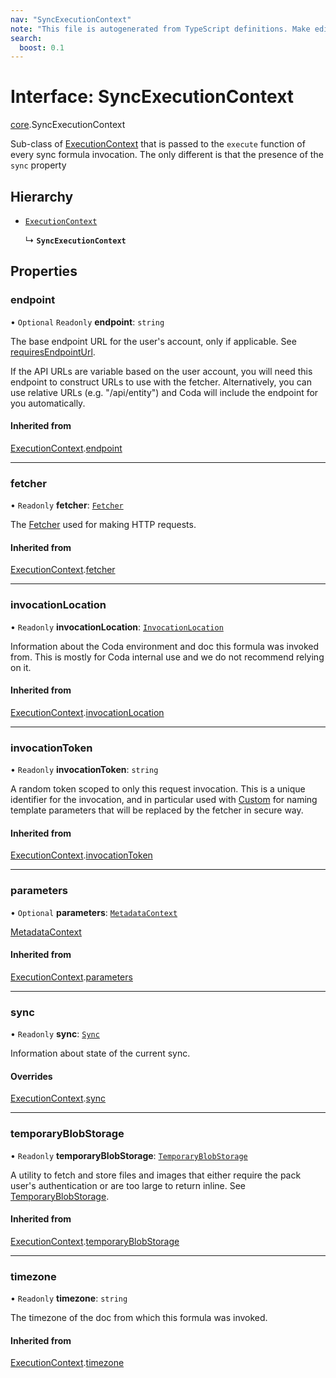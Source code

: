 ```yaml
---
nav: "SyncExecutionContext"
note: "This file is autogenerated from TypeScript definitions. Make edits to the comments in the TypeScript file and then run `make docs` to regenerate this file."
search:
  boost: 0.1
---
```

# Interface: SyncExecutionContext

[core](../modules/core.md).SyncExecutionContext

Sub-class of [ExecutionContext](core.ExecutionContext.md) that is passed to the `execute` function of every
sync formula invocation. The only different is that the presence of the `sync` property

## Hierarchy

- [`ExecutionContext`](core.ExecutionContext.md)

  ↳ **`SyncExecutionContext`**

## Properties

### endpoint

• `Optional` `Readonly` **endpoint**: `string`

The base endpoint URL for the user's account, only if applicable. See
[requiresEndpointUrl](core.BaseAuthentication.md#requiresendpointurl).

If the API URLs are variable based on the user account, you will need this endpoint
to construct URLs to use with the fetcher. Alternatively, you can use relative URLs
(e.g. "/api/entity") and Coda will include the endpoint for you automatically.

#### Inherited from

[ExecutionContext](core.ExecutionContext.md).[endpoint](core.ExecutionContext.md#endpoint)

___

### fetcher

• `Readonly` **fetcher**: [`Fetcher`](core.Fetcher.md)

The [Fetcher](core.Fetcher.md) used for making HTTP requests.

#### Inherited from

[ExecutionContext](core.ExecutionContext.md).[fetcher](core.ExecutionContext.md#fetcher)

___

### invocationLocation

• `Readonly` **invocationLocation**: [`InvocationLocation`](core.InvocationLocation.md)

Information about the Coda environment and doc this formula was invoked from.
This is mostly for Coda internal use and we do not recommend relying on it.

#### Inherited from

[ExecutionContext](core.ExecutionContext.md).[invocationLocation](core.ExecutionContext.md#invocationlocation)

___

### invocationToken

• `Readonly` **invocationToken**: `string`

A random token scoped to only this request invocation.
This is a unique identifier for the invocation, and in particular used with
[Custom](../enums/core.AuthenticationType.md#custom) for naming template parameters that will be
replaced by the fetcher in secure way.

#### Inherited from

[ExecutionContext](core.ExecutionContext.md).[invocationToken](core.ExecutionContext.md#invocationtoken)

___

### parameters

• `Optional` **parameters**: [`MetadataContext`](../types/core.MetadataContext.md)

[MetadataContext](../types/core.MetadataContext.md)

#### Inherited from

[ExecutionContext](core.ExecutionContext.md).[parameters](core.ExecutionContext.md#parameters)

___

### sync

• `Readonly` **sync**: [`Sync`](core.Sync.md)

Information about state of the current sync.

#### Overrides

[ExecutionContext](core.ExecutionContext.md).[sync](core.ExecutionContext.md#sync)

___

### temporaryBlobStorage

• `Readonly` **temporaryBlobStorage**: [`TemporaryBlobStorage`](core.TemporaryBlobStorage.md)

A utility to fetch and store files and images that either require the pack user's authentication
or are too large to return inline. See [TemporaryBlobStorage](core.TemporaryBlobStorage.md).

#### Inherited from

[ExecutionContext](core.ExecutionContext.md).[temporaryBlobStorage](core.ExecutionContext.md#temporaryblobstorage)

___

### timezone

• `Readonly` **timezone**: `string`

The timezone of the doc from which this formula was invoked.

#### Inherited from

[ExecutionContext](core.ExecutionContext.md).[timezone](core.ExecutionContext.md#timezone)
